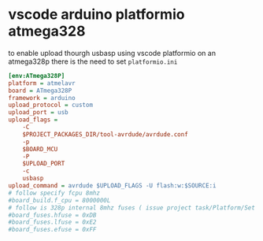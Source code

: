 # vscode arduino platformio atmega328

to enable upload thourgh usbasp using vscode platformio on an atmega328p there is the need to set `platformio.ini`

```ini
[env:ATmega328P]
platform = atmelavr
board = ATmega328P
framework = arduino
upload_protocol = custom
upload_port = usb
upload_flags = 
	-C
	$PROJECT_PACKAGES_DIR/tool-avrdude/avrdude.conf
	-p
	$BOARD_MCU
	-P
	$UPLOAD_PORT
	-c
	usbasp
upload_command = avrdude $UPLOAD_FLAGS -U flash:w:$SOURCE:i
# follow specify fcpu 8mhz
#board_build.f_cpu = 8000000L
# follow is 328p internal 8mhz fuses ( issue project task/Platform/Set Fuses to write them )
#board_fuses.hfuse = 0xDB
#board_fuses.lfuse = 0xE2
#board_fuses.efuse = 0xFF
```
